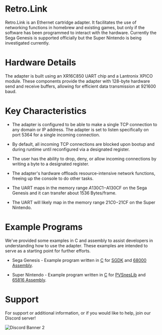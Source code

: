 # Retro.Link

Retro.Link is an Ethernet cartridge adapter. It facilitates the use of networking functions in homebrew and existing games, but only if the software has been programmed to interact with the hardware. Currently the Sega Genesis is supported officially but the Super Nintendo is being investigated currently.

# Hardware Details
The adapter is built using an XR16C850 UART chip and a Lantronix XPICO module. These components provide the adapter with 128-byte hardware send and receive buffers, allowing for efficient data transmission at 921600 baud.

# Key Characteristics
* The adapter is configured to be able to make a single TCP connection to any domain or IP address. The adapter is set to listen specifically on port 5364 for a single incoming connection.

* By default, all incoming TCP connections are blocked upon bootup and during runtime until reconfigured via a designated register.

* The user has the ability to drop, deny, or allow incoming connections by writing a byte to a designated register.

* The adapter's hardware offloads resource-intensive network functions, freeing up the console to do other tasks.

* The UART maps in the memory range $A130C1-$A130CF on the Sega Genesis and it can transfer about 1536 Bytes/frame.

* The UART will likely map in the memory range $21C0-$21CF on the Super Nintendo. 

# Example Programs
We've provided some examples in C and assembly to assist developers in understanding how to use the adapter. These examples are intended to serve as a starting point for further efforts.

* Sega Genesis - Example program written in [C](https://github.com/b1tsh1ft3r/retro.link/tree/main/sega/sgdk_example) for [SGDK](https://github.com/Stephane-D/SGDK) and [68000 Assembly](https://github.com/b1tsh1ft3r/retro.link/tree/main/sega/asm_example).

* Super Nintendo - Example program written in [C](https://github.com/b1tsh1ft3r/retro.link/tree/main/snes/c_example) for [PVSnesLib](https://github.com/alekmaul/pvsneslib) and [65816 Assembly](https://github.com/b1tsh1ft3r/retro.link/tree/main/snes/game_patches).

# Support
For support or additional information, or if you would like to help, join our Discord server!

![Discord Banner 2](https://discordapp.com/api/guilds/783087214162346024/widget.png?style=banner2)
